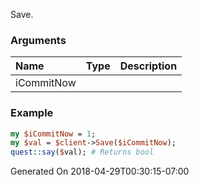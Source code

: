 Save.
### Arguments
**Name**|**Type**|**Description**
:---|:---|:---
iCommitNow||

### Example

```perl
my $iCommitNow = 1;
my $val = $client->Save($iCommitNow);
quest::say($val); # Returns bool
```


Generated On 2018-04-29T00:30:15-07:00